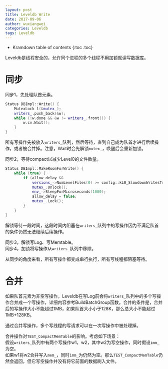 ```yaml
---
layout: post
title: Leveldb Write
date: 2017-09-06
author: wuxiangwei
categories: Leveldb
tags: Leveldb
---
```


* Kramdown table of contents
{:toc .toc}

Leveldb是线程安全的，允许同个进程的多个线程不用加锁就读写数据库。

# 同步

同步1，先处理队首元素。

```cpp
Status DBImpl::Write() {
    MutexLock l(&mutex_);
    writers_.push_back(&w);
    while (!w.done && &w != writers_.front()) {
        w.cv.Wait();
    }
}
```
所有写操作先被放入`writers_`队列，然后等待，直到自己成为队首才进行后续操作，或者被合并掉。注意，Wait时会先解锁`mutex_`，唤醒后会重新加锁。


同步2，等待compact以减少Level0的文件数量。

```cpp
Status DBImpl::MakeRoomForWrite() {
    while (true) {
        if (allow_delay && 
            versions_->NumLevelFiles(0) >= config::kL0_SlowdownWritesTrigger) {
            mutex_.Unlock();
            env_->SleepForMicroseconds(1000);
            allow_delay = false;
            mutex_.Lock();
        }
    }
}
```
解锁等待一段时间，这段时间内阻塞在`writers_`队列中的写操作因为不满足队首的条件仍然无法继续后续操作。

同步3，解锁写Log、写Memtable。    
同步4，加锁将写操作从`writers_`队列中移除。    

从同步的角度来看，所有写操作都变成串行执行，所有写线程都阻塞等待。

# 合并

如果队首元素为非空写操作，Leveldb在写Log前会将`writers_`队列中的多个写操作合并成一个写操作，详细内容参考BuildBatchGroup函数。合并的条件是，合并后的写操作大小不能超过1MB，如果队首大小小于128K，那么总大小不能超过1MB+128KB。

通过合并写操作，多个写线程的写请求可以在一次写操作中被处理掉。

合并操作对`TEST_CompactMemTable`的影响。考虑如下场景：    
假设`writers_`队列中有两个写操作w1，w2，其中w2为写空操作，同时假设`imm_`为空。    
如果w1将w2合并写入`mem_`，同时`imm_`为仍然为空。那么`TEST_CompactMemTable`仍然会返回，但它写空操作并没有将它前面的数据刷入文件。



